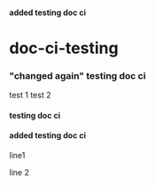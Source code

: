 #### added testing doc ci

# doc-ci-testing
### "changed again" testing doc ci
test 1 
test 2
#### testing doc ci
#### added testing doc ci
line1

line 2
